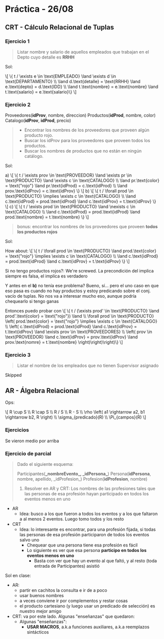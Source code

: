 # Práctica - 26/08

## CRT - Cálculo Relacional de Tuplas

### Ejercicio 1

> Listar nombre y salario  de aquellos empleados que trabajan en el
> Depto cuyo detalle es **RRHH**

Sol:

\\[
   \\{ t / \exists e \in \text{EMPLEADO} \land \exists d \in \text{DEPARTAMENTO} \\\\
   \land d.\text{detalle} = \text{RRHH} \land e.\text{depto} = d.\text{IDD} \\\\
   \land t.\text{nombre} = e.\text{nombre} \land t.\text{salario} = e.\text{salario}\\}
\\]

### Ejercicio 2

Proveedores(**idProv**, nombre, direccion)
Productos(**idProd**, nombre, color)
Catalogo(**idProv**, **idProd**, precio)

> - Encontrar los nombres de los proveedores que proveen algún
>   producto rojo.
> - Buscar los idProv para los proveedores que proveen todos los
>   productos.
> - Buscar los nombres de productos que no están en ningún catálogo.

Sol:

a)
\\[
   \\{ t / \exists prov \in \text{PROVEEDOR} \land \exists pr \in \text{PRODUCTO} \land \exists c \in \text{CATALOGO} \\\\
   \land pr.\text{color} = \text{"rojo"} \land pr.\text{idProd} = c.\text{idProd} \\\\
   \land prov.\text{idProv} = c.\text{idProv} \\}
\\]
b)
\\[
   \\{ t / \forall prod \in \text{PRODUCTO} \implies \exists c \in \text{CATALOGO} \\\\
   \land c.\text{idProd} = prod.\text{idProd} \land c.\text{idProv} = t.\text{idProv} \\}
\\]
c)
\\[
   \\{ t / \exists prod \in \text{PRODUCTO} \land \nexists c \in \text{CATALOGO} \\\\
   \land c.\text{idProd} = prod.\text{idProd} \land prod.\text{nombre} = t.\text{nombre} \\}
\\]

> bonus: encontrar los nombres de los proveedores que proveen **todos
> los productos rojos**

Sol:

How about:
\\[
   \\{ t / \forall prod \in \text{PRODUCTO} \land prod.\text{color} = \text{"rojo"} \implies \exists c \in \text{CATALOGO} \\\\
   \land c.\text{idProd} = prod.\text{idProd} \land c.\text{idProv} = t.\text{idProv} \\}
\\]

Si no tengo productos rojos?: We're screwed. La precondición del
implica siempre es falsa, el implica es verdadero

Y antes en el **b)** no tenía ese problema? Bueno, sí... pero el uno
caso en que eso pasa es cuando no hay productos y estoy predicando
sobre el conj. vacío de tuplas. No nos va a interesar mucho eso,
aunque podría chequearlo si tengo ganas

Entonces puedo probar con
\\[
   \\{ t / (\exists prod' \in \text{PRODUCTO} \land prod'.\text{color} = \text{"rojo"}) \land \\\\
   \forall prod \in \text{PRODUCTO} \left( prod.\text{color} = \text{"rojo"} \implies \exists c \in \text{CATALOGO} \\\\
   \left( c.\text{idProd} = prod.\text{idProd} \land c.\text{idProv} = t.\text{idProv} \land \exists prov \in \text{PROVEEDORES} \\\\
   \left( prov \in \text{PROVEEDOR} \land c.\text{idProv} = prov.\text{idProv} \land prov.\text{nomre} = t.\text{nombre} \right)\right)\right)\\}
\\]

### Ejercicio 3

> Listar el nombre de los empleados que no tienen Supervisor asignado

Skipped

## AR - Álgebra Relacional

Ops:

\\[
R \cup S \\\\
R \cap S \\\\
R / S \\\\
R - S \\\\
\rho \left( a1 \rightarrow a2, b1 \rightarrow b2, R \right) \\\\
\sigma_{predicado}(R) \\\\
\Pi_{campos}(R)
\\]

### Ejercicios

Se vieron medio por arriba

### Ejercicio de parcial

> Dado el siguiente esquema:
>
> Participantes(**\_nombreEvento\_, \_idPersona\_**)
> Persona(**idPersona**, nombre, apellido, \_idProfesion\_)
> Profesion(**idProfesion**, nombre)
>
> 1. Resolver en AR y CRT: Los nombres de las profesiones tales que las
>    personas de esa profesión hayan participado en todos los eventos
>    menos en uno

- AR
  - Idea: busco a los que fueron a todos los eventos y a los que
    faltaron a al menos 2 eventos. Luego tomo todos y los resto
- CRT
  - Idea: lo interesante es encontrar, para una profesión fijada, si
    todas las personas de esa profesión participaron de todos los
    eventos salvo uno
    - Chequear que una persona tiene esa profesión es fácil
    - Lo siguiente es ver que esa persona **participo en todos los
      eventos menos en uno**
      - Basta con ver que hay un evento al que faltó, y al resto (toda
        entrada de Participantes) asistió

Sol en clase:

- AR:
  - partir en cachitos la consulta e ir de a poco
  - usar buenos nombres
  - a veces conviene ir por complementos y restar cosas
  - el producto cartesiano (y luego usar un predicado de selección) es
  nuestro mejor amigo
- CRT: va por este lado. Algunas "enseñanzas" que quedaron:
  - Algunas "enseñanzas":
    - **USAR MACROS**, a.k.a funciones auxiliares, a.k.a reemplazos sintácticos
